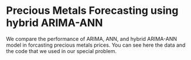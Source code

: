 # Precious Metals Forecasting using hybrid ARIMA-ANN

We compare the performance of ARIMA, ANN, and hybrid ARIMA-ANN model in forcasting precious metals prices. You can see here the data and the code that we used in our special problem.
